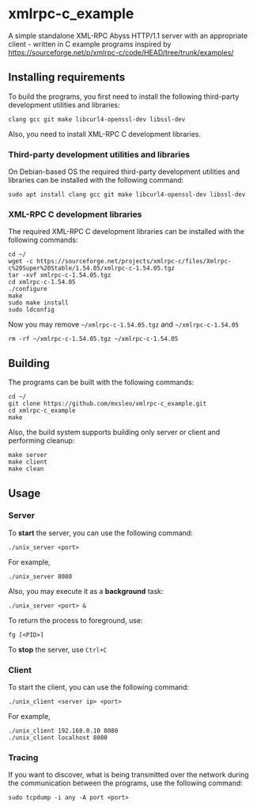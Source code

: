 # xmlrpc-c_example
A simple standalone XML-RPC Abyss HTTP/1.1 server with an appropriate client - written in C example programs inspired by https://sourceforge.net/p/xmlrpc-c/code/HEAD/tree/trunk/examples/

## Installing requirements

To build the programs, you first need to install the following third-party development utilities and libraries:
```
clang gcc git make libcurl4-openssl-dev libssl-dev
```
Also, you need to install XML-RPC C development libraries.

### Third-party development utilities and libraries
On Debian-based OS the required third-party development utilities and libraries can be installed with the following command:
```
sudo apt install clang gcc git make libcurl4-openssl-dev libssl-dev
```

### XML-RPC C development libraries
The required XML-RPC C development libraries can be installed with the following commands:
```
cd ~/
wget -c https://sourceforge.net/projects/xmlrpc-c/files/Xmlrpc-c%20Super%20Stable/1.54.05/xmlrpc-c-1.54.05.tgz
tar -xvf xmlrpc-c-1.54.05.tgz
cd xmlrpc-c-1.54.05
./configure
make
sudo make install
sudo ldconfig
```
Now you may remove `~/xmlrpc-c-1.54.05.tgz` and `~/xmlrpc-c-1.54.05`
```
rm -rf ~/xmlrpc-c-1.54.05.tgz ~/xmlrpc-c-1.54.05
```

## Building
The programs can be built with the following commands:
```
cd ~/
git clone https://github.com/mxsleo/xmlrpc-c_example.git
cd xmlrpc-c_example
make
```
Also, the build system supports building only server or client and performing cleanup:
```
make server
make client
make clean
```

## Usage

### Server
To **start** the server, you can use the following command:
```
./unix_server <port>
```
For example,
```
./unix_server 8080
```
Also, you may execute it as a **background** task:
```
./unix_server <port> &
```
To return the process to foreground, use:
```
fg [<PID>]
```
To **stop** the server, use `Ctrl+C`

### Client
To start the client, you can use the following command:
```
./unix_client <server ip> <port>
```
For example,
```
./unix_client 192.168.0.10 8080
./unix_client localhost 8080
```

### Tracing
If you want to discover, what is being transmitted over the network during the communication between the programs, use the following command:
```
sudo tcpdump -i any -A port <port>
```
